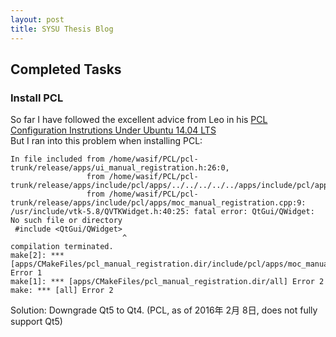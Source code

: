 ```yaml
---
layout: post
title: SYSU Thesis Blog
---
```


## Completed Tasks ##
### Install PCL ###

So far I have followed the excellent advice from Leo in his [PCL Configuration Instrutions Under Ubuntu 14.04 LTS](http://222.200.163.209/wiki/projects/pointcloudsvlp/wiki/Configuration_Instrucion_under_Ubuntu_1404_LTS)
<br>But I ran into this problem when installing PCL:

```
In file included from /home/wasif/PCL/pcl-trunk/release/apps/ui_manual_registration.h:26:0,
                 from /home/wasif/PCL/pcl-trunk/release/apps/include/pcl/apps/../../../../../apps/include/pcl/apps/manual_registration.h:37,
                 from /home/wasif/PCL/pcl-trunk/release/apps/include/pcl/apps/moc_manual_registration.cpp:9:
/usr/include/vtk-5.8/QVTKWidget.h:40:25: fatal error: QtGui/QWidget: No such file or directory
 #include <QtGui/QWidget>
                         ^
compilation terminated.
make[2]: *** [apps/CMakeFiles/pcl_manual_registration.dir/include/pcl/apps/moc_manual_registration.cpp.o] Error 1
make[1]: *** [apps/CMakeFiles/pcl_manual_registration.dir/all] Error 2
make: *** [all] Error 2
```

Solution: Downgrade Qt5 to Qt4. (PCL, as of 2016年 2月 8日, does not fully support Qt5)
